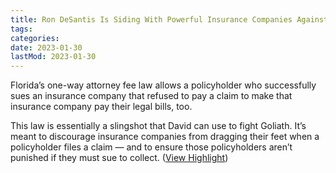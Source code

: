 ```yaml
---
title: Ron DeSantis Is Siding With Powerful Insurance Companies Against Florida Policyholders
tags:
categories:
date: 2023-01-30
lastMod: 2023-01-30
---
```

Florida’s one-way attorney fee law allows a policyholder who successfully sues an insurance company that refused to pay a claim to make that insurance company pay their legal bills, too.

This law is essentially a slingshot that David can use to fight Goliath. It’s meant to discourage insurance companies from dragging their feet when a policyholder files a claim — and to ensure those policyholders aren’t punished if they must sue to collect. ([View Highlight](https://read.readwise.io/read/01gmz5e7m3sqv1gn4dq9kwz5v9))
